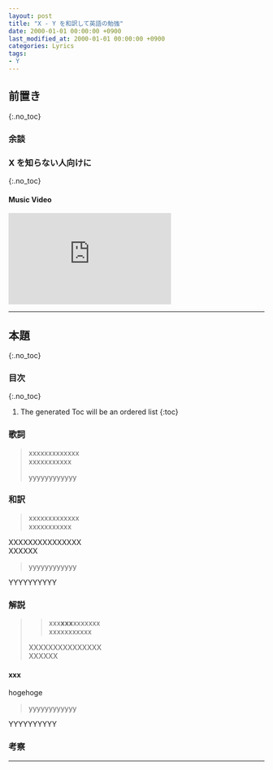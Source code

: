 ```yaml
---
layout: post
title: "X - Y を和訳して英語の勉強"
date: 2000-01-01 00:00:00 +0900
last_modified_at: 2000-01-01 00:00:00 +0900
categories: Lyrics
tags:
- Y
---
```



## 前置き
{:.no_toc}

<!-- more -->


### 余談


### X を知らない人向けに
{:.no_toc}


#### Music Video
<div class="u-youtube">
  <iframe width="320" height="180" src="https://www.youtube.com/embed/XXXXXXXXXXXXXX" title="YouTube video player" frameborder="0" allow="accelerometer; autoplay; clipboard-write; encrypted-media; gyroscope; picture-in-picture; web-share" allowfullscreen></iframe>
</div>


----


## 本題
{:.no_toc}


### 目次
{:.no_toc}

1. The generated Toc will be an ordered list
{:toc}


### 歌詞

> xxxxxxxxxxxxx  
> xxxxxxxxxxx
> 
> yyyyyyyyyyyy


### 和訳

> xxxxxxxxxxxxx  
> xxxxxxxxxxx

XXXXXXXXXXXXXXX  
XXXXXX

> yyyyyyyyyyyy

YYYYYYYYYY


### 解説

>> xxx**xxx**xxxxxxx  
>> xxxxxxxxxxx
>
> XXXXXXXXXXXXXXX  
> XXXXXX

#### xxx

hogehoge


> yyyyyyyyyyyy

YYYYYYYYYY


### 考察


----
<!-- footnote -->

[^xxxxx]: [xxxxxx]() - last_updated_at
[^yyyyy]: [yyyyyy]() - last_updated_at 



